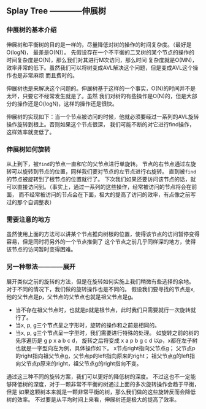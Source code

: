 ## Splay Tree ————伸展树

### 伸展树的基本介绍

伸展树和平衡树的目的是一样的，尽量降低对树的操作的时间复杂度。（最好是O(logN)， 最差是O(N)）。
先假设存在一个不平衡的二叉树的某个节点的操作的时间复杂度是O(N)，那么我们对其进行M次访问，那么时间
复杂度就是O(MN)，效率非常的低下。虽然我们可以将树变成AVL解决这个问题，但是变成AVL这个操作也是非常麻烦
而且费时的。

伸展树也是来解决这个问题的。伸展树基于这样的一个事实，O(N)的时间并不是太坏，只要它不经常发生就是了。虽然
我们对树的有些操作是O(N)的，但是大部分的操作还是O(logN)，这样的操作还是很快。

伸展树的实现如下：当一个节点被访问的时候，他就必须要经过一系列的AVL旋转操作旋转到根上。否则如果这个节点很深，
我们可能不断的对它进行find操作，这样效率就变低了。

### 伸展树如何旋转

从上到下，被`find`的节点一直和它的父节点进行单旋转。
节点的右节点通过左旋转可以旋转到节点的位置，同样我们要对节点的左节点进行右旋转。
直到被`find`的节点被旋转到了根节点的位置就行了。
下次我们如果还要访问该节点的话，就可以直接访问到。（事实上，通过一系列的这些操作，经常被访问的节点将会在前面，
而不经常被访问的节点会在下面，极大的提高了访问的效率，有点像之前写过的那个自调整表）

### 需要注意的地方

虽然使用上面的方法可以讲某个节点推向树根的位置，使得该节点的访问暂停变得容易，但是同时将另外的一个节点推倒了
这个节点之前几乎同样深的地方，使得该节点的访问暂时变得困难。

### 另一种想法————展开
展开类似之前的旋转的方法，但是在旋转如何实施上我们稍微有些选择的余地。
对于不同的情况下，我们做的旋转操作也是不同的。
假设我们要寻找的节点是x,他的父节点是p，父节点的父节点也就是祖父节点是g。

- 当不存在祖父节点时，也就是p就是根节点，此时我们只需要就行一次旋转就行了。
- 当x, p, g三个节点呈之字形时，旋转的操作和之前是相同的。
- 当x, p, g三个节点呈一字型时，我们需要进行特殊的处理。
    如旋转之前的树的先序遍历是 g p x a b c d， 旋转之后将变成 x a p b g c d
    以p，x都在左子树也就是一字型向左为例，具体操作如下。
    x节点right指向父节点g； 
    父节点p的right指向祖父节点g，父节点p的left指向原来的right；
    祖父节点g的left指向父节点p原来的right，祖父节点g的right指向不变。

通过这三种不同的旋转方案，我们可以更好的降低树的深度。
不过这也不一定能够降低树的深度，对于一颗非常不平衡的树通过上面的多次旋转操作会趋于平衡，但是
如果这颗树本来就是一颗非常平衡的树，那么我们做的这些旋转反而会降低树的效率。
不过要是从平均时间上来看，伸展树还是极大的提高了效率。
